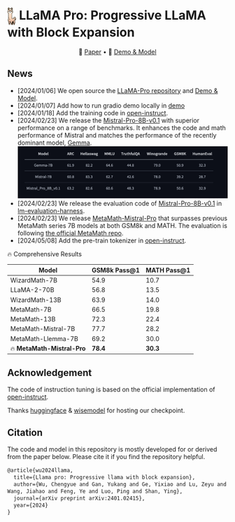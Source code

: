#   <img src="assets/icon.png" width = "20" height = "40" alt="图片名称" align=center /> LLaMA Pro: Progressive LLaMA with Block Expansion
<p align="center">
📃 <a href="https://arxiv.org/abs/2401.02415" target="_blank">Paper</a> • 🤗 <a href="https://huggingface.co/TencentARC/LLaMA-Pro-8B" target="_blank">Demo & Model</a> 
</p>

## News
* [2024/01/06] We open source the [LLaMA-Pro repository](https://github.com/TencentARC/LLaMA-Pro) and [Demo & Model](https://huggingface.co/TencentARC/LLaMA-Pro-8B). 
* [2024/01/07] Add how to run gradio demo locally in [demo](./demo/app.py)
* [2024/01/18] Add the training code in [open-instruct](https://github.com/hills-code/open-instruct/tree/llama-pro).
* [2024/02/23] We release the [Mistral-Pro-8B-v0.1](https://huggingface.co/TencentARC/Mistral_Pro_8B_v0.1) with superior performance on a range of benchmarks. It enhances the code and math performance of Mistral and matches the performance of the recently dominant model, [Gemma](https://huggingface.co/google/gemma-7b).
![assets/mistral_pro_performance.png](assets/mistral_pro_performance.png)
* [2024/02/23] We release the evaluation code of [Mistral-Pro-8B-v0.1](https://huggingface.co/TencentARC/Mistral_Pro_8B_v0.1) in [lm-evaluation-harness](https://github.com/hills-code/lm-evaluation-harness).
* [2024/02/23] We release [MetaMath-Mistral-Pro](https://huggingface.co/TencentARC/MetaMath-Mistral-Pro) that surpasses previous MetaMath series 7B models at both GSM8k and MATH. The evaluation is following [the official MetaMath repo](https://github.com/meta-math/MetaMath).
* [2024/05/08] Add the pre-train tokenizer in [open-instruct](https://github.com/hills-code/open-instruct/tree/llama-pro).



🔥 Comprehensive Results

| Model               | GSM8k Pass@1 | MATH Pass@1 |
|---------------------|--------------|-------------|
| WizardMath-7B       | 54.9         | 10.7        |
| LLaMA-2-70B         | 56.8         | 13.5        |
| WizardMath-13B      | 63.9         | 14.0        |
| MetaMath-7B         | 66.5     | 19.8    |
| MetaMath-13B        | 72.3     | 22.4    |
| MetaMath-Mistral-7B | 77.7     | 28.2    |
| MetaMath-Llemma-7B  | 69.2     | 30.0    |
| 🔥 **MetaMath-Mistral-Pro** | **78.4**     | **30.3**        |

## Acknowledgement
The code of instruction tuning is based on the official implementation of [open-instruct](https://github.com/allenai/open-instruct).

Thanks [huggingface](https://huggingface.co/TencentARC/LLaMA-Pro-8B) & [wisemodel](https://wisemodel.cn/models/TencentARC/LLaMA-Pro-8B) for hosting our checkpoint.

## Citation
The code and model in this repository is mostly developed for or derived from the paper below. Please cite it if you find the repository helpful.
```
@article{wu2024llama,
  title={Llama pro: Progressive llama with block expansion},
  author={Wu, Chengyue and Gan, Yukang and Ge, Yixiao and Lu, Zeyu and Wang, Jiahao and Feng, Ye and Luo, Ping and Shan, Ying},
  journal={arXiv preprint arXiv:2401.02415},
  year={2024}
}
```
